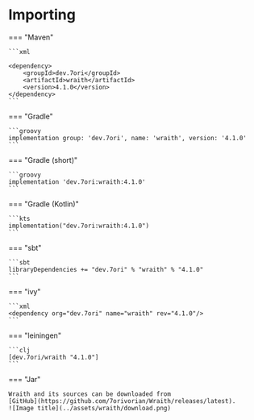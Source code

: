 # Importing

=== "Maven"

    ```xml
    
    <dependency>
        <groupId>dev.7ori</groupId>
        <artifactId>wraith</artifactId>
        <version>4.1.0</version>
    </dependency>
    ```

=== "Gradle"

    ```groovy
    implementation group: 'dev.7ori', name: 'wraith', version: '4.1.0'
    ```

=== "Gradle (short)"

    ```groovy
    implementation 'dev.7ori:wraith:4.1.0'
    ```

=== "Gradle (Kotlin)"

    ```kts
    implementation("dev.7ori:wraith:4.1.0")
    ```

=== "sbt"

    ```sbt
    libraryDependencies += "dev.7ori" % "wraith" % "4.1.0"
    ```

=== "ivy"

    ```xml
    <dependency org="dev.7ori" name="wraith" rev="4.1.0"/>
    ```

=== "leiningen"

    ```clj
    [dev.7ori/wraith "4.1.0"]
    ```

=== "Jar"

    Wraith and its sources can be downloaded from 
    [GitHub](https://github.com/7orivorian/Wraith/releases/latest).
    ![Image title](../assets/wraith/download.png)
